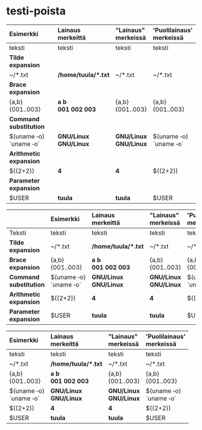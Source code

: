 # testi-poista

| Esimerkki | Lainaus <br>merkeittä | "Lainaus" <br>merkeissä | 'Puolilainaus' <br>merkeissä |
|:--- |:--- |:--- |:--- |
| teksti | teksti | teksti | teksti |
| **Tilde expansion** |
| ~/\*.txt | **/home/tuula/\*.txt** | ~/\*.txt | ~/\*.txt |
| **Brace expansion** |
| {a,b}<br>{001..003} | **a b**<br>**001 002 003** | {a,b}<br>{001..003} | {a,b}<br>{001..003} |
| **Command substitution** |
| $(uname ‑o)<br>\`uname ‑o\` | **GNU/Linux**<br>**GNU/Linux** | **GNU/Linux**<br>**GNU/Linux** | $(uname ‑o)<br>\`uname ‑o\` |
| **Arithmetic expansion** |
| $((2+2)) | **4** | **4** | $((2+2)) |
| **Parameter expansion** |
| $USER | **tuula** | **tuula** | $USER |

|   | Esimerkki | Lainaus <br>merkeittä | "Lainaus" <br>merkeissä | 'Puolilainaus' <br>merkeissä |
|:--- |:--- |:--- |:--- |:--- |
| Teksti | teksti | teksti | teksti | teksti |
| **Tilde expansion** | ~/\*.txt | **/home/tuula/\*.txt** | ~/\*.txt | ~/\*.txt |
| **Brace expansion** | {a,b}<br>{001..003} | **a b**<br>**001 002 003** | {a,b}<br>{001..003} | {a,b}<br>{001..003} |
| **Command substitution** | $(uname ‑o)<br>\`uname ‑o\` | **GNU/Linux**<br>**GNU/Linux** | **GNU/Linux**<br>**GNU/Linux** | $(uname ‑o)<br>\`uname ‑o\` |
| **Arithmetic expansion** | $((2+2)) | **4** | **4** | $((2+2)) |
| **Parameter expansion** | $USER | **tuula** | **tuula** | $USER |

| Esimerkki | Lainaus <br>merkeittä | "Lainaus" <br>merkeissä | 'Puolilainaus' <br>merkeissä |
|:--- |:--- |:--- |:--- |
| teksti | teksti | teksti | teksti |
| ~/\*.txt | **/home/tuula/\*.txt** | ~/\*.txt | ~/\*.txt |
| {a,b}<br>{001..003} | **a b**<br>**001 002 003** | {a,b}<br>{001..003} | {a,b}<br>{001..003} |
| $(uname ‑o)<br>\`uname ‑o\` | **GNU/Linux**<br>**GNU/Linux** | **GNU/Linux**<br>**GNU/Linux** | $(uname ‑o)<br>\`uname ‑o\` |
| $((2+2)) | **4** | **4** | $((2+2)) |
| $USER | **tuula** | **tuula** | $USER |
